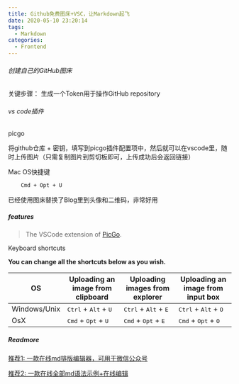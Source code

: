 ```yaml
---
title: Github免费图床+VSC，让Markdown起飞
date: 2020-05-10 23:20:14
tags:
  - Markdown
categories:
  - Frontend
---
```


###### 创建自己的GitHub图床

关键步骤： 生成一个Token用于操作GitHub repository

###### vs code插件

picgo

将github仓库 + 密钥，填写到picgo插件配置项中，然后就可以在vscode里，随时上传图片（只需复制图片到剪切板即可，上传成功后会返回链接）

Mac OS快捷键

```bash
    Cmd + Opt + U
```

已经使用图床替换了Blog里到头像和二维码，非常好用

##### features

> The VSCode extension of [PicGo](https://github.com/PicGo).

Keyboard shortcuts

**You can change all the shortcuts below as you wish.**

| OS           | Uploading an image from clipboard               | Uploading images from explorer                  | Uploading an image from input box               |
| ------------ | ----------------------------------------------- | ----------------------------------------------- | ----------------------------------------------- |
| Windows/Unix | <kbd>Ctrl</kbd> + <kbd>Alt</kbd> + <kbd>U</kbd> | <kbd>Ctrl</kbd> + <kbd>Alt</kbd> + <kbd>E</kbd> | <kbd>Ctrl</kbd> + <kbd>Alt</kbd> + <kbd>O</kbd> |
| OsX          | <kbd>Cmd</kbd> + <kbd>Opt</kbd> + <kbd>U</kbd>  | <kbd>Cmd</kbd> + <kbd>Opt</kbd> + <kbd>E</kbd>  | <kbd>Cmd</kbd> + <kbd>Opt</kbd> + <kbd>O</kbd>  |

##### Readmore

[推荐1: 一款在线md排版编辑器，可用于微信公众号](https://mdnice.com/)

[推荐2: 一款在线全部md语法示例+在线编辑](https://stackedit.io/app#)
